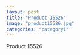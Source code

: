 ```yaml
---
layout: post
title: "Product 15526"
image: "product15526.jpg"
categories: "category1"
---
```

Product 15526
